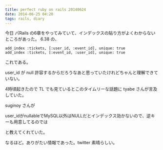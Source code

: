 ```yaml
---
title: perfect ruby on rails 20140624
date: 2014-06-25 04:20
tags: rails, diary
---
```


今日 パRails の6章をやってみていて、インデックスの貼り方がよくわからないところがあった。
6.38 の、


    add_index :tickets, [:user_id, :event_id], unique: true
    add_index :tickets, [:event_id, :user_id], unique: true

これである。

user_id が null 許容するからだろうなあと思っていたけれどちゃんと理解できていない。

4時頃起きたので TL でも見ているとこのタイムリーな話題に tyabe さんが言及していた。

suginoy さんが

user_idがnullableでMySQL以外はNULLだとインデックス効かないので、逆キーも用意してるのでは

と教えてくれていた。

なるほど。ありがたい情報であった。twitter 素晴らしい。

